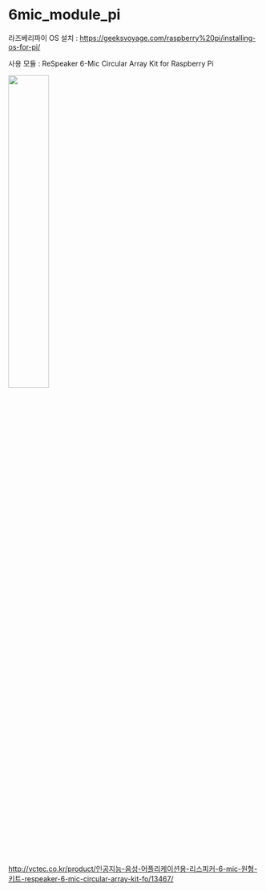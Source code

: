 # 6mic_module_pi

라즈베리파이 OS 설치 : https://geeksvoyage.com/raspberry%20pi/installing-os-for-pi/

사용 모듈 : ReSpeaker 6-Mic Circular Array Kit for Raspberry Pi

<img src="https://user-images.githubusercontent.com/45326283/80468955-da515480-897a-11ea-9c95-ef1cba67b450.jpg" width="40%">

http://vctec.co.kr/product/인공지능-음성-어플리케이션용-리스피커-6-mic-원형-키트-respeaker-6-mic-circular-array-kit-fo/13467/
